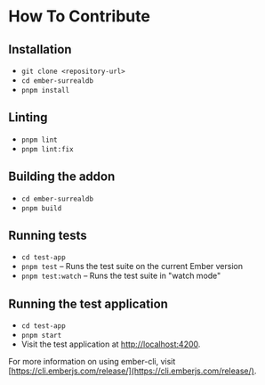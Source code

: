 # How To Contribute

## Installation

- `git clone <repository-url>`
- `cd ember-surrealdb`
- `pnpm install`

## Linting

- `pnpm lint`
- `pnpm lint:fix`

## Building the addon

- `cd ember-surrealdb`
- `pnpm build`

## Running tests

- `cd test-app`
- `pnpm test` – Runs the test suite on the current Ember version
- `pnpm test:watch` – Runs the test suite in "watch mode"

## Running the test application

- `cd test-app`
- `pnpm start`
- Visit the test application at [http://localhost:4200](http://localhost:4200).

For more information on using ember-cli, visit [https://cli.emberjs.com/release/](https://cli.emberjs.com/release/).
